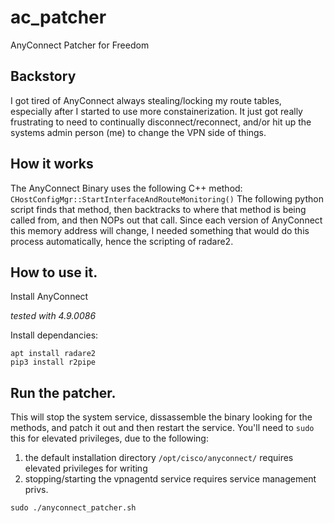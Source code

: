 # ac_patcher
AnyConnect Patcher for Freedom

## Backstory
I got tired of AnyConnect always stealing/locking my route tables, especially after I started to use more constainerization. It just got really frustrating to need to continually disconnect/reconnect, and/or hit up the systems admin person (me) to change the VPN side of things.

## How it works
The AnyConnect Binary uses the following C++ method: ``CHostConfigMgr::StartInterfaceAndRouteMonitoring()``
The following python script finds that method, then backtracks to where that method is being called from, and then NOPs out that call.
Since each version of AnyConnect this memory address will change, I needed something that would do this process automatically, hence the scripting of radare2.

## How to use it.
Install AnyConnect

*tested with 4.9.0086*

Install dependancies:

```
apt install radare2
pip3 install r2pipe
```

## Run the patcher.
This will stop the system service, dissassemble the binary looking for the methods, and patch it out and then restart the service.
You'll need to ``sudo`` this for elevated privileges, due to the following:
1. the default installation directory ``/opt/cisco/anyconnect/`` requires elevated privileges for writing
1. stopping/starting the vpnagentd service requires service management privs.

```
sudo ./anyconnect_patcher.sh
```

